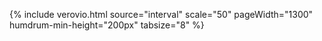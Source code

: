 

{% include verovio.html
	source="interval"
	scale="50"
	pageWidth="1300"
	humdrum-min-height="200px"
	tabsize="8"
%}
<script type="text/x-humdrum" id="interval">
!!!filter: chint -i
**kern	**kern
=1	=1
4c	4c
4c	4d
4c	4e
4c	4f
4c	4g
4c	4a
4c	4b
4c	4cc
=2	=2
4c	4c#
4c	4d#
4c	4e-
4c	4f#
4c	4f##
4c	4g-
4c	4a-
4c	4b-
==	==
*-	*-
</script>
